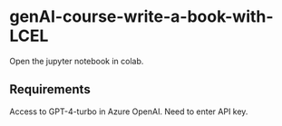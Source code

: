 # genAI-course-write-a-book-with-LCEL

Open the jupyter notebook in colab.

## Requirements

Access to GPT-4-turbo in Azure OpenAI. Need to enter API key.
